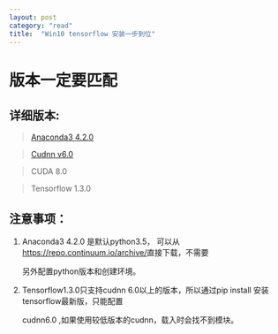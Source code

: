 ```yaml
---
layout: post
category: "read"
title:  "Win10 tensorflow 安装一步到位"
---
```


# 版本一定要匹配
## 详细版本:

>[Anaconda3 4.2.0](https://repo.continuum.io/archive/)

>[Cudnn v6.0](<https://developer.nvidia.com/>)

>CUDA 8.0

>Tensorflow 1.3.0

## 注意事项：

1. Anaconda3 4.2.0 是默认python3.5， 可以从<https://repo.continuum.io/archive/>直接下载，不需要

    另外配置python版本和创建环境。

2. Tensorflow1.3.0只支持cudnn 6.0以上的版本，所以通过pip install 安装tensorflow最新版，只能配置

    cudnn6.0 ,如果使用较低版本的cudnn，载入时会找不到模块。

